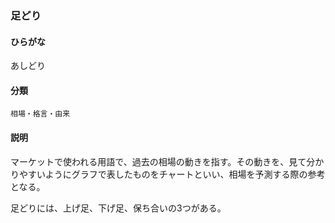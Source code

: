<div style="display:none;">

## [あ行](securities-terms?id=あ行)

</div>

### 足どり

#### ひらがな

あしどり

#### 分類

`相場・格言・由来`

#### 説明

マーケットで使われる用語で、過去の相場の動きを指す。その動きを、見て分かりやすいようにグラフで表したものをチャートといい、相場を予測する際の参考となる。
 
足どりには、上げ足、下げ足、保ち合いの3つがある。

<div style="display:none;">

## [か行](securities-terms?id=か行)
## [さ行](securities-terms?id=さ行)
## [た行](securities-terms?id=た行)
## [な行](securities-terms?id=な行)
## [は行](securities-terms?id=は行)
## [ま行](securities-terms?id=ま行)
## [や行](securities-terms?id=や行)
## [ら行](securities-terms?id=ら行)
## [わ行](securities-terms?id=わ行)
## [英数字・記号](securities-terms?id=英数字・記号)

</div>

